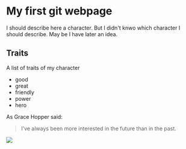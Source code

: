 # My first git webpage

I should describe here a character. But I didn't knwo which character I should describe.
May be I have later an idea.

## Traits
A list of traits of my character
* good
* great
* friendly
* power
* hero

As Grace Hopper said:
> I’ve always been more interested
> in the future than in the past.

<img src="https://dieflusswanderer.org/wp-content/uploads/2020/05/DSCI0226-2000x1200.jpg"/>
